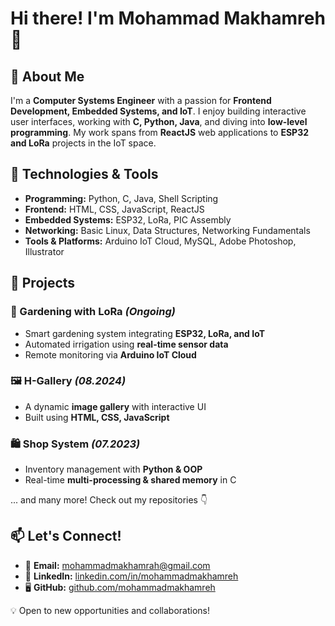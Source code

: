 # Hi there! I'm Mohammad Makhamreh 👋

## 🚀 About Me
I'm a **Computer Systems Engineer** with a passion for **Frontend Development, Embedded Systems, and IoT**. I enjoy building interactive user interfaces, working with **C, Python, Java**, and diving into **low-level programming**. My work spans from **ReactJS** web applications to **ESP32 and LoRa** projects in the IoT space.

## 🔧 Technologies & Tools
- **Programming:** Python, C, Java, Shell Scripting
- **Frontend:** HTML, CSS, JavaScript, ReactJS
- **Embedded Systems:** ESP32, LoRa, PIC Assembly
- **Networking:** Basic Linux, Data Structures, Networking Fundamentals
- **Tools & Platforms:** Arduino IoT Cloud, MySQL, Adobe Photoshop, Illustrator

## 🌱 Projects
### 🌿 Gardening with LoRa *(Ongoing)*
- Smart gardening system integrating **ESP32, LoRa, and IoT**
- Automated irrigation using **real-time sensor data**
- Remote monitoring via **Arduino IoT Cloud**

### 🖼️ H-Gallery *(08.2024)*
- A dynamic **image gallery** with interactive UI
- Built using **HTML, CSS, JavaScript**

### 🛍️ Shop System *(07.2023)*
- Inventory management with **Python & OOP**
- Real-time **multi-processing & shared memory** in C

... and many more! Check out my repositories 👇

## 📫 Let's Connect!
- 📧 **Email:** mohammadmakhamrah@gmail.com
- 🔗 **LinkedIn:** [linkedin.com/in/mohammadmakhamreh](https://linkedin.com/in/mohammadmakhamreh)
- 🖥️ **GitHub:** [github.com/mohammadmakhamreh](https://github.com/mohammadmakhamreh)

💡 Open to new opportunities and collaborations!
